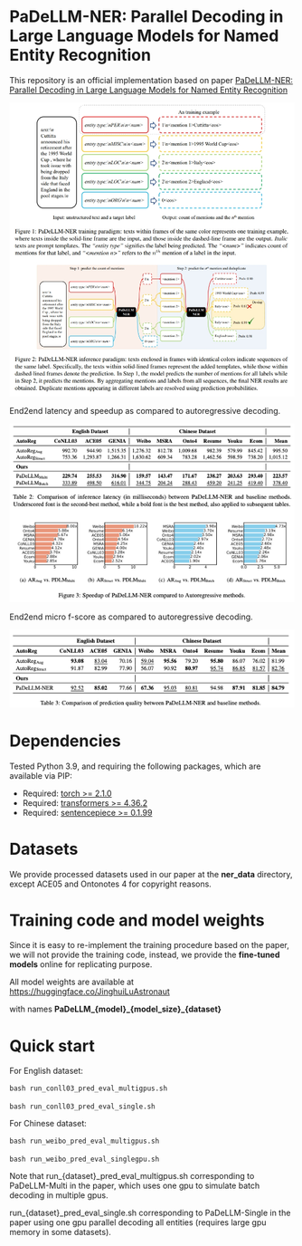 # PaDeLLM-NER: Parallel Decoding in Large Language Models for Named Entity Recognition

This repository is an official implementation based on paper [PaDeLLM-NER: Parallel Decoding in Large Language Models for Named Entity Recognition](https://arxiv.org/abs/2402.04838) 


<p align="center">
  <img src="./padellm.png" alt="overview">
</p>



End2end latency and speedup as compared to autoregressive decoding.

<p align="center">
  <img src="./latency_speedup.png" alt="latency_speedup">
</p>

End2end micro f-score as compared to autoregressive decoding.

<p align="center">
  <img src="./micro_fscore.png" alt="micro_fscore">
</p>




# Dependencies

Tested Python 3.9, and requiring the following packages, which are available via PIP:

* Required: [torch >= 2.1.0](https://pytorch.org/)
* Required: [transformers >= 4.36.2](https://huggingface.co/transformers/)
* Required: [sentencepiece >= 0.1.99](https://huggingface.co/transformers/)


# Datasets
We provide processed datasets used in our paper at the **ner_data** directory, except ACE05 and Ontonotes 4 for copyright reasons.

# Training code and model weights

Since it is easy to re-implement the training procedure based on the paper, we will not provide the training code, instead, we provide the **fine-tuned models** online for replicating purpose.

All model weights are available at https://huggingface.co/JinghuiLuAstronaut

with names **PaDeLLM\_{model}\_{model_size}\_{dataset}**

# Quick start

For English dataset: 

    bash run_conll03_pred_eval_multigpus.sh

    bash run_conll03_pred_eval_single.sh

For Chinese dataset: 

    bash run_weibo_pred_eval_multigpus.sh

    bash run_weibo_pred_eval_singlegpu.sh

Note that run\_{dataset}\_pred\_eval\_multigpus.sh corresponding to PaDeLLM-Multi in the paper, which uses one gpu to simulate batch decoding in multiple gpus.


run\_{dataset}\_pred\_eval\_single.sh corresponding to PaDeLLM-Single in the paper using one gpu parallel decoding all entities (requires large gpu memory in some datasets).
